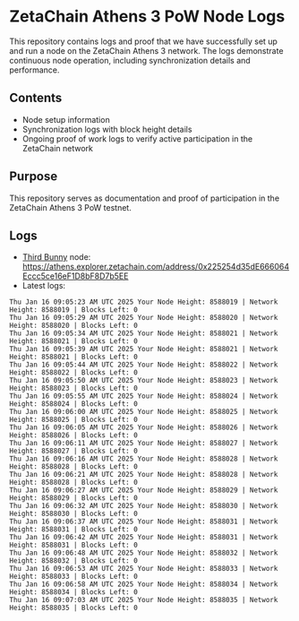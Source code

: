 # ZetaChain Athens 3 PoW Node Logs
This repository contains logs and proof that we have successfully set up and run a node on the ZetaChain Athens 3 network. The logs demonstrate continuous node operation, including synchronization details and performance.

## Contents
- Node setup information
- Synchronization logs with block height details
- Ongoing proof of work logs to verify active participation in the ZetaChain network

## Purpose
This repository serves as documentation and proof of participation in the ZetaChain Athens 3 PoW testnet.

## Logs

- [Third Bunny](https://thirdbunny.xyz/) node: https://athens.explorer.zetachain.com/address/0x225254d35dE666064Eccc5ce16eF1D8bF8D7b5EE
- Latest logs:
```
Thu Jan 16 09:05:23 AM UTC 2025 Your Node Height: 8588019 | Network Height: 8588019 | Blocks Left: 0
Thu Jan 16 09:05:29 AM UTC 2025 Your Node Height: 8588020 | Network Height: 8588020 | Blocks Left: 0
Thu Jan 16 09:05:34 AM UTC 2025 Your Node Height: 8588021 | Network Height: 8588021 | Blocks Left: 0
Thu Jan 16 09:05:39 AM UTC 2025 Your Node Height: 8588021 | Network Height: 8588021 | Blocks Left: 0
Thu Jan 16 09:05:44 AM UTC 2025 Your Node Height: 8588022 | Network Height: 8588022 | Blocks Left: 0
Thu Jan 16 09:05:50 AM UTC 2025 Your Node Height: 8588023 | Network Height: 8588023 | Blocks Left: 0
Thu Jan 16 09:05:55 AM UTC 2025 Your Node Height: 8588024 | Network Height: 8588024 | Blocks Left: 0
Thu Jan 16 09:06:00 AM UTC 2025 Your Node Height: 8588025 | Network Height: 8588025 | Blocks Left: 0
Thu Jan 16 09:06:05 AM UTC 2025 Your Node Height: 8588026 | Network Height: 8588026 | Blocks Left: 0
Thu Jan 16 09:06:11 AM UTC 2025 Your Node Height: 8588027 | Network Height: 8588027 | Blocks Left: 0
Thu Jan 16 09:06:16 AM UTC 2025 Your Node Height: 8588028 | Network Height: 8588028 | Blocks Left: 0
Thu Jan 16 09:06:21 AM UTC 2025 Your Node Height: 8588028 | Network Height: 8588028 | Blocks Left: 0
Thu Jan 16 09:06:27 AM UTC 2025 Your Node Height: 8588029 | Network Height: 8588029 | Blocks Left: 0
Thu Jan 16 09:06:32 AM UTC 2025 Your Node Height: 8588030 | Network Height: 8588030 | Blocks Left: 0
Thu Jan 16 09:06:37 AM UTC 2025 Your Node Height: 8588031 | Network Height: 8588031 | Blocks Left: 0
Thu Jan 16 09:06:42 AM UTC 2025 Your Node Height: 8588031 | Network Height: 8588031 | Blocks Left: 0
Thu Jan 16 09:06:48 AM UTC 2025 Your Node Height: 8588032 | Network Height: 8588032 | Blocks Left: 0
Thu Jan 16 09:06:53 AM UTC 2025 Your Node Height: 8588033 | Network Height: 8588033 | Blocks Left: 0
Thu Jan 16 09:06:58 AM UTC 2025 Your Node Height: 8588034 | Network Height: 8588034 | Blocks Left: 0
Thu Jan 16 09:07:03 AM UTC 2025 Your Node Height: 8588035 | Network Height: 8588035 | Blocks Left: 0
```
